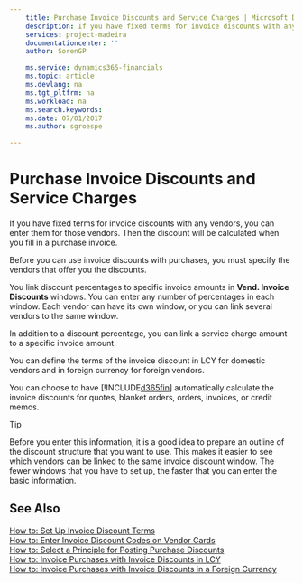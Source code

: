 ```yaml
---
    title: Purchase Invoice Discounts and Service Charges | Microsoft Docs
    description: If you have fixed terms for invoice discounts with any vendors, you can enter them for those vendors. Then the discount will be calculated when you fill in a purchase invoice.
    services: project-madeira
    documentationcenter: ''
    author: SorenGP

    ms.service: dynamics365-financials
    ms.topic: article
    ms.devlang: na
    ms.tgt_pltfrm: na
    ms.workload: na
    ms.search.keywords:
    ms.date: 07/01/2017
    ms.author: sgroespe

---
```

# Purchase Invoice Discounts and Service Charges
If you have fixed terms for invoice discounts with any vendors, you can enter them for those vendors. Then the discount will be calculated when you fill in a purchase invoice.  
  
 Before you can use invoice discounts with purchases, you must specify the vendors that offer you the discounts.  
  
 You link discount percentages to specific invoice amounts in **Vend. Invoice Discounts** windows. You can enter any number of percentages in each window. Each vendor can have its own window, or you can link several vendors to the same window.  
  
 In addition to a discount percentage, you can link a service charge amount to a specific invoice amount.  
  
 You can define the terms of the invoice discount in LCY for domestic vendors and in foreign currency for foreign vendors.  
  
 You can choose to have [!INCLUDE[d365fin](../../includes/d365fin_md.md)] automatically calculate the invoice discounts for quotes, blanket orders, orders, invoices, or credit memos.  
  
> [!TIP]  
>  Before you enter this information, it is a good idea to prepare an outline of the discount structure that you want to use. This makes it easier to see which vendors can be linked to the same invoice discount window. The fewer windows that you have to set up, the faster that you can enter the basic information.  
  
## See Also  
 [How to: Set Up Invoice Discount Terms](../how-to-set-up-invoice-discount-terms.md)   
 [How to: Enter Invoice Discount Codes on Vendor Cards](../how-to-enter-invoice-discount-codes-on-vendor-cards.md)   
 [How to: Select a Principle for Posting Purchase Discounts](../how-to-select-a-principle-for-posting-purchase-discounts.md)   
 [How to: Invoice Purchases with Invoice Discounts in LCY](../how-to-invoice-purchases-with-invoice-discounts-in-lcy.md)   
 [How to: Invoice Purchases with Invoice Discounts in a Foreign Currency](../how-to-invoice-purchases-with-invoice-discounts-in-a-foreign-currency.md)
